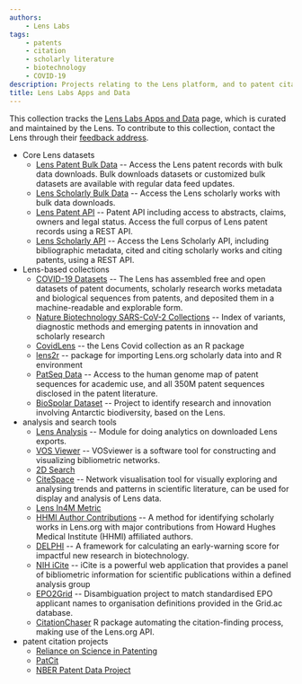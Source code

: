 ```yaml
---
authors: 
	- Lens Labs
tags: 
	- patents
	- citation
	- scholarly literature
	- biotechnology
	- COVID-19
description: Projects relating to the Lens platform, and to patent citation to scholarly literature, curated by the Lens.
title: Lens Labs Apps and Data
---
```


This collection tracks the [Lens Labs Apps and Data](https://www.lens.org/lens/labs/datafacilities) page, which is curated and maintained by the Lens. To contribute to this collection, contact the Lens through their [feedback address](https://about.lens.org/contact-us/).

* Core Lens datasets
	* [Lens Patent Bulk Data](https://www.lens.org/lens/user/subscriptions#patents) -- Access the Lens patent records with bulk data downloads. Bulk downloads datasets or customized bulk datasets are available with regular data feed updates.
	* [Lens Scholarly Bulk Data](https://www.lens.org/lens/user/subscriptions#scholar) -- Access the Lens scholarly works with bulk data downloads. 
	* [Lens Patent API](https://www.lens.org/lens/user/subscriptions#patents) -- Patent API including access to abstracts, claims, owners and legal status. Access the full corpus of Lens patent records using a REST API.
	* [Lens Scholarly API](https://www.lens.org/lens/user/subscriptions#scholar) -- Access the Lens Scholarly API, including bibliographic metadata, cited and citing scholarly works and citing patents, using a REST API.
* Lens-based collections
	* [COVID-19 Datasets](https://about.lens.org/covid-19/) -- The Lens has assembled free and open datasets of patent documents, scholarly research works metadata and biological sequences from patents, and deposited them in a machine-readable and explorable form.
	* [Nature Biotechnology SARS-CoV-2 Collections](https://www.lens.org/lens/labs/collections) -- Index of variants, diagnostic methods and emerging patents in innovation and scholarly research
	* [CovidLens](https://poldham.github.io/covidlens/) -- the Lens Covid collection as an R package
	* [lens2r](https://github.com/sbalci/lens2r) -- package for importing Lens.org scholarly data into and R environment
	* [PatSeq Data](https://www.lens.org/lens/user/subscriptions#patseq) -- Access to the human genome map of patent sequences for academic use, and all 350M patent sequences disclosed in the patent literature.
	* [BioSpolar Dataset](https://osf.io/py6ve/) -- Project to identify research and innovation involving Antarctic biodiversity, based on the Lens.
* analysis and search tools
	* [Lens Analysis](https://github.com/Bowowzahoya/lens_analysis) -- Module for doing analytics on downloaded Lens exports.
	* [VOS Viewer](https://www.vosviewer.com/) -- VOSviewer is a software tool for constructing and visualizing bibliometric networks.
	* [2D Search](https://www.2dsearch.com/)
	* [CiteSpace](https://sourceforge.net/projects/citespace/) -- Network visualisation tool for visually exploring and analysing trends and patterns in scientific literature, can be used for display and analysis of Lens data.
	* [Lens In4M Metric](https://www.lens.org/lens/in4m/rankings/global/locations)
	* [HHMI Author Contributions](https://github.com/cambialens/Major-Research-Contributions-from-HHMI-Authors) -- A method for identifying scholarly works in Lens.org with major contributions from Howard Hughes Medical Institute (HHMI) affiliated authors.
	* [DELPHI](https://github.com/jameswweis/delphi) -- A framework for calculating an early-warning score for impactful new research in biotechnology.
	* [NIH iCite](https://icite.od.nih.gov/analysis) -- iCite is a powerful web application that provides a panel of bibliometric information for scientific publications within a defined analysis group 
	* [EPO2Grid](https://github.com/zilch42/epo2grid) -- Disambiguation project to match standardised EPO applicant names to organisation definitions provided in the Grid.ac database. 
	* [CitationChaser](https://github.com/nealhaddaway/citationchaser) R package automating the citation-finding process, making use of the Lens.org API. 
* patent citation projects
	* [Reliance on Science in Patenting](https://zenodo.org/record/3593486#.YIJXg-9KjtM)
	* [PatCit](https://github.com/cverluise/PatCit)
	* [NBER Patent Data Project](https://sites.google.com/site/patentdataproject/Home/downloads?authuser=0)



